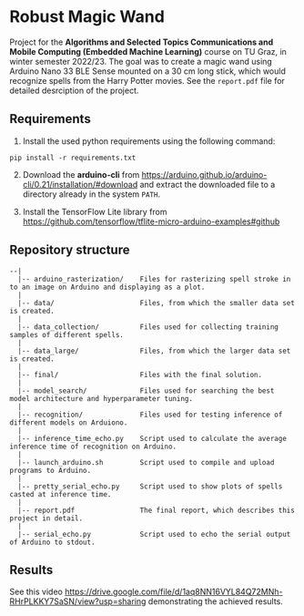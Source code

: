 # Robust Magic Wand
Project for the **Algorithms and Selected Topics Communications and Mobile Computing (Embedded Machine Learning)** course on TU Graz, in winter semester 2022/23. The goal was to create a magic wand using Arduino Nano 33 BLE Sense mounted on a 30 cm long stick, which would recognize spells from the Harry Potter movies. See the `report.pdf` file for detailed desrciption of the project.

## Requirements
1. Install the used python requirements using the following command:
```
pip install -r requirements.txt 
```

2. Download the **arduino-cli** from https://arduino.github.io/arduino-cli/0.21/installation/#download and extract the downloaded file to a directory already in the system ``PATH``.

3. Install the TensorFlow Lite library from https://github.com/tensorflow/tflite-micro-arduino-examples#github

## Repository structure
```
--|
  |-- arduino_rasterization/    Files for rasterizing spell stroke in to an image on Arduino and displaying as a plot.
  |
  |-- data/                     Files, from which the smaller data set is created.
  |
  |-- data_collection/          Files used for collecting training samples of different spells.
  |
  |-- data_large/               Files, from which the larger data set is created.
  |
  |-- final/                    Files with the final solution.
  |
  |-- model_search/             Files used for searching the best model architecture and hyperparameter tuning.
  |
  |-- recognition/              Files used for testing inference of different models on Arduiono.
  |
  |-- inference_time_echo.py    Script used to calculate the average inference time of recognition on Arduino.
  |
  |-- launch_arduino.sh         Script used to compile and upload programs to Arduino.
  |
  |-- pretty_serial_echo.py     Script used to show plots of spells casted at inference time.
  |
  |-- report.pdf                The final report, which describes this project in detail.
  |
  |-- serial_echo.py            Script used to echo the serial output of Arduino to stdout.
```

## Results
See this video https://drive.google.com/file/d/1aq8NN16VYL84Q72MNh-RHrPLKKY7SaSN/view?usp=sharing demonstrating the achieved results.
